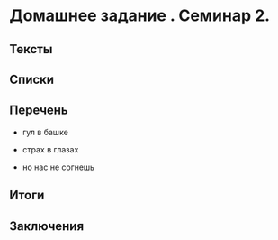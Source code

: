 # Домашнее задание . Семинар 2.

## Тексты

## Списки

## Перечень

- гул в башке

- страх в глазах

- но нас не согнешь

## Итоги

## Заключения